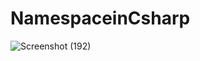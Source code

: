 # NamespaceinCsharp
![Screenshot (192)](https://user-images.githubusercontent.com/41586529/141689709-2331291d-9d93-4aff-a6a7-258dea585293.png)
